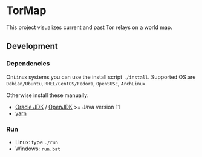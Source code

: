 # TorMap

This project visualizes current and past Tor relays on a world map.

## Development

### Dependencies

On`Linux` systems you can use the install script `./install`.
Supported OS are `Debian/Ubuntu`, `RHEL/CentOS/Fedora`, `OpenSUSE`, `ArchLinux`.

Otherwise install these manually:

- [Oracle JDK](https://www.oracle.com/java/technologies/javase-downloads.html)
  / [OpenJDK](https://openjdk.java.net/install/index.html) >= Java version 11
- [yarn](https://yarnpkg.com/en/docs/install)

### Run

- Linux: type `./run`
- Windows: `run.bat`
